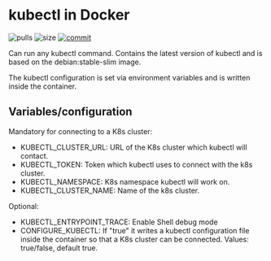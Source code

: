 # kubectl in Docker

![pulls](https://img.shields.io/docker/pulls/avenga/kubectl.svg)
![size](https://images.microbadger.com/badges/image/avenga/kubectl.svg)
[![commit](https://images.microbadger.com/badges/commit/avenga/kubectl.svg)](https://microbadger.com/images/avenga/kubectl)

Can run any kubectl command. Contains the latest version of kubectl and is based
on the debian:stable-slim image.

The kubectl configuration is set via environment variables and is written inside
the container.

## Variables/configuration

Mandatory for connecting to a K8s cluster:
* KUBECTL_CLUSTER_URL: URL of the K8s cluster which kubectl will contact.
* KUBECTL_TOKEN: Token which kubectl uses to connect with the k8s cluster.
* KUBECTL_NAMESPACE: K8s namespace kubectl will work on.
* KUBECTL_CLUSTER_NAME: Name of the k8s cluster.

Optional:
* KUBECTL_ENTRYPOINT_TRACE: Enable Shell debug mode
* CONFIGURE_KUBECTL: If "true" it writes a kubectl configuration file inside the
  container so that a K8s cluster can be connected. Values: true/false, default
  true.
